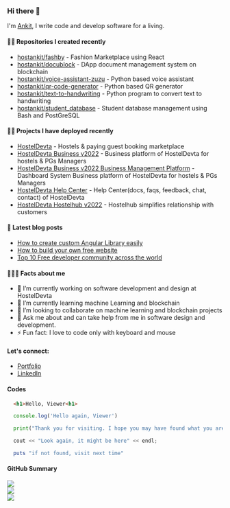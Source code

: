 ### Hi there 👋

I'm [Ankit](https://linkedin.com/in/hostankit), I write code and develop software for a living.<br/>

#### 👨‍💻 Repositories I created recently<br/>
- [hostankit/fashby](https://github.com/hostankit/fashby) - Fashion Marketplace using React
- [hostankit/docublock](https://github.com/hostankit/docublock) - DApp document management system on blockchain
- [hostankit/voice-assistant-zuzu](https://github.com/hostankit/voice-assistant-zuzu) - Python based voice assistant
- [hostankit/qr-code-generator](https://github.com/hostankit/qr-code-generator) - Python based QR generator
- [hostankit/text-to-handwriting](https://github.com/hostankit/text-to-handwriting) - Python program to convert text to handwriting
- [hostankit/student_database](https://github.com/hostankit/student-database) - Student database management using Bash and PostGreSQL

#### 👷🏽 Projects I have deployed recently<br/>
- [HostelDevta](https://hosteldevta.com) - Hostels & paying guest booking marketplace
- [HostelDevta Business v2022](https://business.hosteldevta.com) - Business platform of HostelDevta for hostels & PGs Managers
- [HostelDevta Business v2022 Business Management Platform](https://dashboard.hosteldevta.com) - Dashboard System Business platform of HostelDevta for hostels & PGs Managers
- [HostelDevta Help Center](https://help.hosteldevta.com) - Help Center(docs, faqs, feedback, chat, contact) of HostelDevta
- [HostelDevta Hostelhub v2022](https://hostelhub.hosteldevta.com) - Hostelhub simplifies relationship with customers

#### 📄 Latest blog posts
- [How to create custom Angular Library easily](https://hostankit.medium.com/how-to-create-custom-angular-library-easily-5fbc7d37f271)
- [How to build your own free website](https://hostankit.medium.com/how-to-build-your-own-free-website-easily-and-as-fast-as-you-can-8e805eaac6e8)
- [Top 10 Free developer community across the world](https://hostankit.medium.com/top-10-free-developer-community-across-the-world-420deec068e4)

#### 👨🏽‍💼 Facts about me<br/>

- 🔭 I’m currently working on software development and design at HostelDevta
- 🌱 I’m currently learning machine Learning and blockchain
- 👯 I’m looking to collaborate on machine learning and blockchain projects
- 💬 Ask me about and can take help from me in software design and development.
- ⚡ Fun fact: I love to code only with keyboard and mouse

#### Let's connect: 
* [Portfolio](https://ankitgupta.me)
* [LinkedIn](https://linkedin.com/in/hostankit)

#### Codes

```html
  <h1>Hello, Viewer<h1>
```
```js
  console.log('Hello again, Viewer')
```
```python
  print("Thank you for visiting. I hope you may have found what you are looking for")
```
```cpp
  cout << "Look again, it might be here" << endl;
```
```ruby
  puts "if not found, visit next time"
```

#### GitHub Summary

![](https://github.com/luckyhero613/luckyhero613/blob/master/luckyhero613_stats.svg)<br/>
![](https://github.com/luckyhero613/luckyhero613/blob/master/luckyhero613_lang.svg)<br/>
![](https://github.com/luckyhero613/luckyhero613/blob/master/luckyhero613_streak.svg)<br/>
